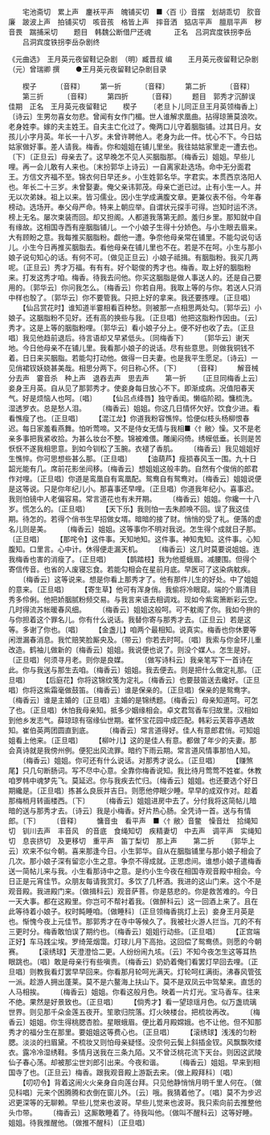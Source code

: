 <!-- { "loadSidebar": true } -->
　　宅池斋切　累上声　鏖袄平声　魄铺买切　■〈百刂〉音摆　划胡乖切　肷音廉　跛波上声　拍铺买切　咳音孩　格皆上声　摔音洒　掂店平声　膻扇平声　秽音畏　踹捕采切
　　题目　韩魏公断借尸还魂　
　　正名　吕洞宾度铁拐李岳
　　吕洞宾度铁拐李岳杂剧终

《元曲选》　王月英元夜留鞋记杂剧　（明）臧晋叔 编
　　王月英元夜留鞋记杂剧　　（元）曾瑞卿 撰
　　●王月英元夜留鞋记杂剧目录
 
　　楔子 
　　　〔音释〕 
　　第一折 
　　　〔音释〕 
　　第二折 
　　　〔音释〕 
　　第三折 
　　　〔音释〕 
　　第四折 
　　　〔音释〕 
　　题目　郭秀才沉醉误佳期　正名　王月英元夜留鞋记 
　　楔子
　　〔老旦卜儿同正旦王月英领梅香上〕〔诗云〕生男勿喜女勿悲。曾闻有女作门楣。世人谁解求凰曲。拈得琼箫莫浪吹。老身姓李。嫁的夫主姓王。自夫主亡化过了。俺两口儿守着胭脂铺。过其日月。女孩儿小字月英。年长一十八岁。未曾许聘他人。老身为此一件。忧心不下。今日姑姑家做好事。差人请我。梅香。你和姐姐在铺儿里坐。我往姑姑家里走一遭去也。〔下〕〔正旦云〕母亲去了。这早晚怎不见人买胭脂那。〔梅香云〕姐姐。早些儿哩。再一会儿敢有人来也。〔末扮郭华上诗云〕一自离家赴选场。命中无分面君王。方信文齐福不至。锦衣何日早还乡。小生姓郭名华。字君实。本贯西京洛阳人也。年长二十三岁。未曾娶妻。俺父亲讳郭茂。母亲亡逝已过。止有小生一人。并无以次弟妹。祖上以来。皆习儒业。因小生学成满腹文章。更兼仪表不俗。今年春榜动。选场开。奉父母严命。特来上朝应举。自谓状元探手可得。岂知时运不济。榜上无名。屡次束装而回。却又担阁。人都道我落第无颜。羞归乡里。那知就中自有缘故。这相国寺西有座胭脂铺儿。一个小娘子生得十分娇色。与小生眼去眉来。大有顾盼之意。我每推买胭脂粉。觑他一遭。争奈他母亲常在铺里。不能勾说句话儿。小生今日再推买胭脂去。看他母亲在铺儿里也不在。若是不在呵。小生与那小娘子说句知心的话。有何不可。〔做见正旦云〕小娘子祗揖。有胭脂粉。我买几两呢。〔正旦云〕秀才万福。有有有。好个聪俊的秀才也。梅香。取上好的胭脂粉来。打发这秀才咱。梅香。待我去问他。你买这胭脂是做人事送人的。还是自己要用的。〔郭华云〕你问我怎么。〔梅香云〕你若自用。我取上等的与你。若送人只消中样也彀了。〔郭华云〕你不要管我。只把上好的拿来。我还要拣哩。〔正旦唱〕
　　【仙吕赏花时】谁知道半霎相看百种愁。则被那一点相思两处勾。〔郭华云〕小娘子。这胭脂粉不见好。还有高的换些与我。〔正旦唱〕他把这脂粉作因由。〔云〕秀才。这是上等的胭脂粉哩。〔郭华云〕看小娘子分上。便不好也收了去。〔正旦唱〕我见他趋前退后。待言语却又早紧低头。〔同梅香下〕
　　〔郭华云〕谢天地。今日他母亲不在铺儿里。我看那小娘子的说话。尽有些意思。则做我铜钱不着。日日来买胭脂。若能勾打动他。做得一日夫妻。也是我平生愿足。〔诗云〕一见俏裙钗妖娆甚美哉。相思分两下。何日称心怀。〔下〕
　　〔音释〕
　　解音械　分去声　霎音杀　种上声　退吞去声　思去声
　　第一折
　　〔正旦同梅香上云〕妾身王月英。自从见了那郭秀才。使妾身每日放心不下。即渐成病。况值阳春天气。好是烦恼人也呵。〔唱〕
　　【仙吕点绛唇】独守香闺。懒临阶砌。慵梳洗。湿透罗衣。总是愁人泪。
　　〔梅香云〕姐姐。你这几日情怀欠好。饮食少进。看看憔瘦了也。〔正旦唱〕
　　【混江龙】你道我粉容憔悴。恰便似枝头杨柳恨春迟。每日家羞看燕舞。怕听莺啼。又不是侍女无情与我相■〈忄敝〉懆。又不是老亲多事把我紧收拾。为甚么妆台不整。锦被难偎。雕阑闷倚。绣幙低垂。长则是苦恹恹不遂我相思意。到如今钏松了玉腕。衣褪了香肌。
　　〔梅香云〕我见姐姐好生憔悴。你可思想些甚么那。〔正旦唱〕
　　【油葫芦】瘦损春风玉一围。九十日韶光能有几。席前花影坐间移。〔梅香云〕想姐姐这般丰韵。自然有个俊俏的郎君作对哩。〔正旦唱〕你道是鸾凰自有鸾凰配。鸳鸯自有鸳鸯对。〔梅香云〕姐姐说便是这等说。只是你年纪儿小。那喜事还早哩。〔正旦唱〕你道我年纪小。喜事迟。我则怕镜中人老偏容易。常言道花也有未开期。
　　〔梅香云〕姐姐。你纔一十八岁。慌怎么的。〔正旦唱〕
　　【天下乐】我则怕一去朱颜唤不回。误了我这佳期。待怎的。若得个俏书生早招做女壻。暗暗的接了财。悄悄的受了礼。便落的虚名儿则是美。
　　〔梅香云〕姐姐。这等事你不明对我说。怎生得个成就日子那。〔正旦唱〕
　　【那咤令】这件事。天知地知。这件事。神知鬼知。这件事。心知腹知。口里言。心中计。休得便走漏天机。
　　〔梅香云〕这几时莫要说姐姐。连我梅香也害的消瘦了。〔正旦唱〕
　　【鹊踏枝】我为他蹙蛾眉。减腰围。但得个寄信传音。也省的人废寝忘食。若能勾相会在星前月底。早医可了这染病躭疾。
　　〔梅香云〕这等说来。想是你看上那秀才了。他有那件儿生的好处。中了姐姐的意来。〔正旦唱〕
　　【寄生草】他可有浑身俏。我偷将冷眼窥。端的个眉清目秀多伶俐。他把娇胭腻粉频交易。与我言来语去相调戏。现如今紫鸾箫断彩云空。几时得流苏帐暖春风细。
　　〔梅香云〕姐姐这般呵。可不躭阁了你。我如今拚的与你担着这个罪名儿。你有什么说话。我替你寄与那秀才去。〔正旦云〕若是这等。多谢了你也。〔唱〕
　　【金盏儿】咱两个最相知。说真实。梅香也你休要等闲泄漏春消息。我忙赔笑脸厮央及。〔带云〕你若去时呵。〔唱〕我索与你金环儿重改造。鹤袖儿做新的〔梅香云〕姐姐。我说便也说了。则没个媒人。怎生是好。〔正旦唱〕何须寻月老。则你是良媒。
　　〔做写诗科云〕我亲笔写下一首诗在此。你与我送与那生去咱。〔梅香云〕姐姐。我去便去。则是把什么做定礼那。〔正旦唱〕
　　【后庭花】你将这锦纹笺为定礼。〔梅香云〕也要鼓笛送去纔好。〔正旦唱〕你将这紫霜毫做鼓笛。〔梅香云〕谁是保亲的。〔正旦唱〕保亲的是鸳鸯字。〔梅香云〕谁是主婚的〔正旦唱〕主婚的是锦绣题。〔梅香云〕母亲知道呵。可怎了也。〔正旦唱〕休怕我母亲知。抵多少姻缘相会。卓文君驾香车归故里。汉相如到他乡发志气。薛琼琼有宿缘仙世期。崔怀宝花园中成匹配。韩彩云芙蓉亭遇故知。崔伯英两团圆直到底。
　　〔梅香云〕常言道得好。佳人有意郎君俏。可知姐姐看上他来。〔正旦唱〕
　　【柳叶儿】这的是佳人有意。都做了年少的夫妻。那会真诗就是我傍州例。便犯出风流罪。暗约下雨云期。常言道风情事那怕人知。
　　〔梅香云〕姐姐。你可还有什么说话。对那秀才说么。〔正旦唱〕
　　【赚煞尾】只几句断肠词。写不尽中心意。全靠你梅香说知。我比待月莺莺不姓崔。休教咱罗帏中魂梦先飞。莫延迟。你与我疾去忙归。〔梅香云〕姐姐。也还要选个好日期纔是。〔正旦唱〕拣甚么良辰并吉日。则愿他停眠少睡。早早的成双作对。趁着那梅梢月转画楼西。〔下〕
　　〔梅香云〕姐姐进房中去了。分付我将这简帖儿暗暗的送与那秀才去。〔诗云〕我是小梅香。好片热心肠。全凭诗一首。送与有情郎。〔下〕
　　〔音释〕
　　慵音虫　看平声　■〈忄敝〉音鳖　懆音灶　拾绳知切　钏川去声　丰音风　的音底　食绳知切　疾精妻切　中去声　调平声　实绳知切　息丧挤切　及更移切　重平声　笛丁梨切　那上声
　　第二折
　　〔郭华上云〕欢来不似今朝。喜来那逢今日。小生郭华。自从在胭脂铺里与那小娘子相会了几次。那小娘子深有留恋小生之意。争奈不得成就。正思虑间。谁想小娘子遣梅香送一简帖儿来与我。小生看那诗中之意。是约小生今夜在相国寺观音殿中相会。今日正是元宵佳节。众朋友每请我赏灯。多饮了几杯酒。我进的这山门来。这个不是观音殿。我进殿门来。〔做揖科云〕观音萨菩。你是慈悲的。你是救苦难的。今日一天大事。都在这殿里。你岂可不帮衬着我。〔做醉科云〕这一回酒上来了。且在此等待着小娘子。权时盹睡咱。〔做睡科〕〔正旦领梅香挑灯上云〕妾身王月英是也。惭愧今夜上元佳节。那郭秀才在寺中等候久了。我被社火游人拦当。兀的不有三更时分。梅香敢怕误了期约也。〔梅香云〕姐姐行动些。〔正旦唱〕
　　【正宫端正好】车马践尘埃。罗绮笼烟霭。灯球儿月下高抬。这回偿了鸳鸯债。则愿的今朝赛。
　　【滚绣球】天澄澄恰二更。人纷纷闹九垓。〔云〕不知今夜怎生这等耳热眼跳也。〔唱〕敢是母亲行有些嗔责。〔梅香云〕奶奶着俺们看罢灯早回去哩。〔正旦唱〕则教我看灯罢早早回来。你看那月轮呵光满天。灯轮呵红满街。沸春风管弦一派。趁游人拥出蓬莱。莫不是六鳌海上扶山下。莫不是双凤云中驾辇来。直恁的人马相挨。
　　〔梅香云〕姐姐。你看这般月色。映着一片灯光。宝马香车。往来不绝。果然是好景致也。〔正旦唱〕
　　【倘秀才】看一望琼瑶月色。似万盏琉璃世界。则见那千朵金莲五夜开。笙歌归院落。灯火映楼台。把梳妆再改。
　　〔梅香云〕姐姐。你生得桃腮杏脸。星眼蛾眉。便比着月殿嫦娥。也不让他。但不知那秀才的福分生在那里。要姐姐这等费心也。〔正旦唱〕
　　【滚绣球】浅浅的匀粉腮。淡淡的扫眉黛。不梳妆又则怕母亲疑怪。没奈何云鬓上斜插金钗。风飘飘吹缕衣。露冷冷湿绣鞋。多情月送我在三条九陌。又不曾泛桃花流下天台。则因这武陵仙子春心荡。却被那尘世刘郎引出来。今夜和谐。
　　〔梅香云〕姐姐。早来到相国寺了也。〔正旦云〕梅香。跟我观音殿上游翫去来。〔做上殿拜科〕〔唱〕
　　【叨叨令】背着这闹火火亲身自向莲台拜。只见他静悄悄月明千里人何在。〔做见科唱〕元来个困腾腾和衣倒在窗儿外。〔云〕哦。我猜着他了。〔唱〕莫不为步迟迟更深等的无聊赖。早些儿觉来也波哥。早些儿觉来也波哥。我只索向前去推整他头巾带。
　　〔梅香云〕这厮敢睡着了。待我叫他。〔做叫不醒科云〕这等好睡。姐姐。待我推醒他。〔做推不醒科〕〔正旦唱〕
